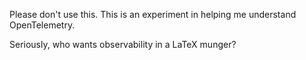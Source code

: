 Please don't use this. This is an experiment in helping me understand OpenTelemetry.

Seriously, who wants observability in a LaTeX munger?

